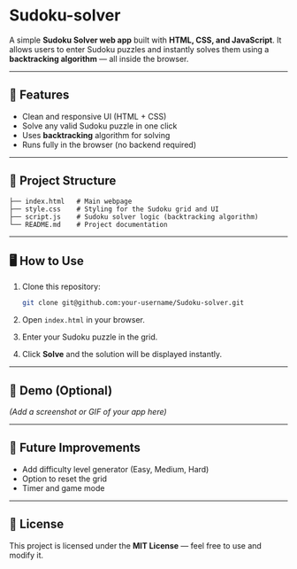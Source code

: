 # Sudoku-solver

A simple **Sudoku Solver web app** built with **HTML, CSS, and JavaScript**.
It allows users to enter Sudoku puzzles and instantly solves them using a **backtracking algorithm** — all inside the browser.

---

## 🚀 Features

* Clean and responsive UI (HTML + CSS)
* Solve any valid Sudoku puzzle in one click
* Uses **backtracking** algorithm for solving
* Runs fully in the browser (no backend required)

---

## 📂 Project Structure

```
├── index.html   # Main webpage
├── style.css    # Styling for the Sudoku grid and UI
├── script.js    # Sudoku solver logic (backtracking algorithm)
└── README.md    # Project documentation
```

---

## 🖥️ How to Use

1. Clone this repository:

   ```bash
   git clone git@github.com:your-username/Sudoku-solver.git
   ```
2. Open `index.html` in your browser.
3. Enter your Sudoku puzzle in the grid.
4. Click **Solve** and the solution will be displayed instantly.

---

## 📸 Demo (Optional)

*(Add a screenshot or GIF of your app here)*

---

## 🔮 Future Improvements

* Add difficulty level generator (Easy, Medium, Hard)
* Option to reset the grid
* Timer and game mode

---

## 📜 License

This project is licensed under the **MIT License** — feel free to use and modify it.
